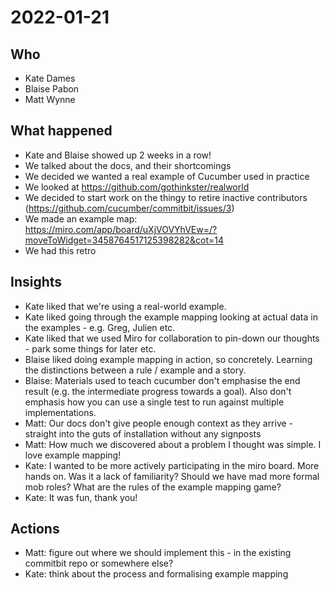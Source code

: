 # 2022-01-21
## Who

* Kate Dames
* Blaise Pabon
* Matt Wynne

## What happened

* Kate and Blaise showed up 2 weeks in a row!
* We talked about the docs, and their shortcomings
* We decided we wanted a real example of Cucumber used in practice
* We looked at https://github.com/gothinkster/realworld
* We decided to start work on the thingy to retire inactive contributors (https://github.com/cucumber/commitbit/issues/3)
* We made an example map: https://miro.com/app/board/uXjVOVYhVEw=/?moveToWidget=3458764517125398282&cot=14
* We had this retro

## Insights

* Kate liked that we're using a real-world example.
* Kate liked going through the example mapping looking at actual data in the examples - e.g. Greg, Julien etc.
* Kate liked that we used Miro for collaboration to pin-down our thoughts - park some things for later etc.
* Blaise liked doing example mapping in action, so concretely. Learning the distinctions between a rule / example and a story.
* Blaise: Materials used to teach cucumber don't emphasise the end result (e.g. the intermediate progress towards a goal). Also don't emphasis how you can use a single test to run against multiple implementations.
* Matt: Our docs don't give people enough context as they arrive - straight into the guts of installation without any signposts
* Matt: How much we discovered about a problem I thought was simple. I love example mapping!
* Kate: I wanted to be more actively participating in the miro board. More hands on. Was it a lack of familiarity? Should we have mad more formal mob roles? What are the rules of the example mapping game?
* Kate: It was fun, thank you!

## Actions

* Matt: figure out where we should implement this - in the existing commitbit repo or somewhere else?
* Kate: think about the process and formalising example mapping
